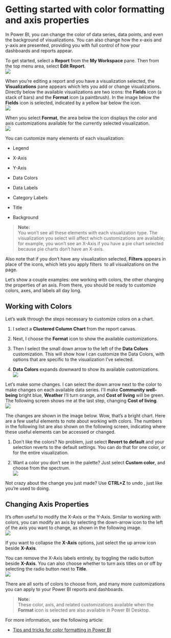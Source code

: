 ﻿<properties
   pageTitle="Getting started with color formatting and axis properties"
   description="Getting started with color formatting and axis properties"
   services="powerbi"
   documentationCenter=""
   authors="davidiseminger"
   manager="mblythe"
   editor=""
   tags=""/>

<tags
   ms.service="powerbi"
   ms.devlang="NA"
   ms.topic="article"
   ms.tgt_pltfrm="NA"
   ms.workload="powerbi"
   ms.date="12/05/2015"
   ms.author="davidi"/>

# Getting started with color formatting and axis properties  

In Power BI, you can change the color of data series, data points, and even the background of visualizations. You can also change how the x-axis and y-axis are presented, providing you with full control of how your dashboards and reports appear.

To get started, select a **Report** from the **My Workspace** pane. Then from the top menu area, select **Edit Report**.  
![](media/powerbi-service-getting-started-with-color-formatting-and-axis-properties/GettingStartedColor_1.png)

When you’re editing a report and you have a visualization selected, the **Visualizations** pane appears which lets you add or change visualizations. Directly below the available visualizations are two icons: the **Fields** icon (a stack of bars) and the **Format** icon (a paintbrush). In the image below the **Fields** icon is selected, indicated by a yellow bar below the icon.  
![](media/powerbi-service-getting-started-with-color-formatting-and-axis-properties/GettingStartedColor_2.png)

When you select **Format**, the area below the icon displays the color and axis customizations available for the currently selected visualization.  
![](media/powerbi-service-getting-started-with-color-formatting-and-axis-properties/GettingStartedColor_3.png)

You can customize many elements of each visualization:

-   Legend

-   X-Axis

-   Y-Axis

-   Data Colors

-   Data Labels

-   Category Labels

-   Title

-   Background

>**Note:**  
>You won’t see all these elements with each visualization type. The visualization you select will affect which customizations are available; for example, you won’t see an X-Axis if you have a pie chart selected because pie charts don’t have an X-axis.

Also note that if you don’t have any visualization selected, **Filters** appears in place of the icons, which lets you apply filters  to all visualizations on the page.

Let’s show a couple examples: one working with colors, the other changing the properties of an axis. From there, you should be ready to customize colors, axes, and labels all day long.

## Working with Colors  
Let’s walk through the steps necessary to customize colors on a chart.

1.  I select a **Clustered Column Chart** from the report canvas.

2.  Next, I choose the **Format** icon to show the available customizations.

3.  Then I select the small down arrow to the left of the **Data Colors** customization. This will show how I can customize the Data Colors, with options that are specific to the visualization I’ve selected.

4.  **Data Colors** expands downward to show its available customizations.  
![](media/powerbi-service-getting-started-with-color-formatting-and-axis-properties/GettingStartedColor_4.png)

Let’s make some changes. I can select the down arrow next to the color to make changes on each available data series. I’ll make **Community well-being** bright blue, **Weather** I’ll turn orange, and **Cost of living** will be green. The following screen shows me at the last step, changing **Cost of living**.  
![](media/powerbi-service-getting-started-with-color-formatting-and-axis-properties/GettingStartedColor_5.png)

The changes are shown in the image below. Wow, that’s a bright chart. Here are a few useful elements to note about working with colors. The numbers in the following list are also shown on the following screen, indicating where these useful elements can be accessed or changed.

1.  Don’t like the colors? No problem, just select **Revert to default** and your selection reverts to the default settings. You can do that for one color, or for the entire visualization.

2.  Want a color you don’t see in the palette? Just select **Custom color**, and choose from the spectrum.  
![](media/powerbi-service-getting-started-with-color-formatting-and-axis-properties/GettingStartedColor_6.png)

Not crazy about the change you just made? Use **CTRL+Z** to undo , just like you’re used to doing.

## Changing Axis Properties  
It’s often useful to modify the X-Axis or the Y-Axis. Similar to working with colors, you can modify an axis by selecting the down-arrow icon to the left of the axis you want to change, as shown in the following image.  
![](media/powerbi-service-getting-started-with-color-formatting-and-axis-properties/GettingStartedColor_7.png)

If you want to collapse the **X-Axis** options, just select the up arrow icon beside **X-Axis**.

You can remove the X-Axis labels entirely, by toggling the radio button beside **X-Axis**. You can also choose whether to turn axis titles on or off by selecting the radio button next to **Title**.  
![](media/powerbi-service-getting-started-with-color-formatting-and-axis-properties/GettingStartedColor_8.png)

There are all sorts of colors to choose from, and many more customizations you can apply to your Power BI reports and dashboards.

>**Note:**  
>These color, axis, and related customizations available when the **Format** icon is selected are also available in Power BI Desktop.

For more information, see the following article:  
-   [Tips and tricks for color formatting in Power BI](powerbi-service-tips-and-tricks-for-color-formatting.md)  
